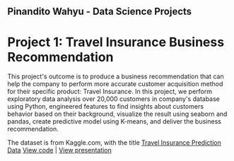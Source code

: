 ## Pinandito Wahyu - Data Science Projects

# Project 1: Travel Insurance Business Recommendation
This project's outcome is to produce a business recommendation that can help the company to perform more accurate customer acquisition method for their specific product: Travel Insurance. In this project, we perform exploratory data analysis over 20,000 customers in company's database using Python, engineered features to find insights about customers behavior based on their background, visualize the result using seaborn and pandas, create predictive model using K-means, and deliver the business recommendation.

The dataset is from Kaggle.com, with the title [Travel Insurance Prediction Data](https://www.kaggle.com/tejashvi14/travel-insurance-prediction-data)
[View code](https://github.com/pinanditow/Projects/blob/main/Source%20Code%20-%20Travel%20Insurance%20Business%20Recommendation.ipynb) | 
[View presentation](https://github.com/pinanditow/Projects/blob/main/Travel%20Insurance%20Business%20Recommendation.pdf)



